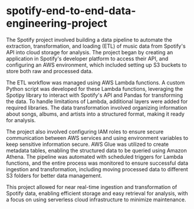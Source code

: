 # spotify-end-to-end-data-engineering-project



The Spotify project involved building a data pipeline to automate the extraction, transformation, and loading (ETL) of music data from Spotify's API into cloud storage for analysis. The project began by creating an application in Spotify's developer platform to access their API, and configuring an AWS environment, which included setting up S3 buckets to store both raw and processed data.

The ETL workflow was managed using AWS Lambda functions. A custom Python script was developed for these Lambda functions, leveraging the Spotipy library to interact with Spotify's API and Pandas for transforming the data. To handle limitations of Lambda, additional layers were added for required libraries. The data transformation involved organizing information about songs, albums, and artists into a structured format, making it ready for analysis.

The project also involved configuring IAM roles to ensure secure communication between AWS services and using environment variables to keep sensitive information secure. AWS Glue was utilized to create metadata tables, enabling the structured data to be queried using Amazon Athena. The pipeline was automated with scheduled triggers for Lambda functions, and the entire process was monitored to ensure successful data ingestion and transformation, including moving processed data to different S3 folders for better data management.

This project allowed for near real-time ingestion and transformation of Spotify data, enabling efficient storage and easy retrieval for analysis, with a focus on using serverless cloud infrastructure to minimize maintenance.
